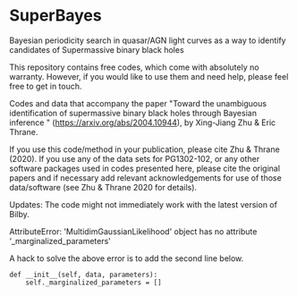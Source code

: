 # SuperBayes
Bayesian periodicity search in quasar/AGN light curves as a way to identify candidates of Supermassive binary black holes

This repository contains free codes, which come with absolutely no warranty. However, if you would like to use them and need help, please feel free to get in touch.

Codes and data that accompany the paper "Toward the unambiguous identification of supermassive binary black holes through Bayesian inference
" (https://arxiv.org/abs/2004.10944), by Xing-Jiang Zhu & Eric Thrane.

If you use this code/method in your publication, please cite Zhu & Thrane (2020). If you use any of the data sets for PG1302-102, or any other software packages used in codes presented here, please cite the original papers and if necessary add relevant acknowledgements for use of those data/software (see Zhu & Thrane 2020 for details).

Updates: The code might not immediately work with the latest version of Bilby.

AttributeError: 'MultidimGaussianLikelihood' object has no attribute ‘_marginalized_parameters'

A hack to solve the above error is to add the second line below.

    def __init__(self, data, parameters):
        self._marginalized_parameters = []
        
